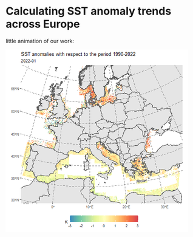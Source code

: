 # Calculating SST anomaly trends across Europe

little animation of our work:

![me](https://github.com/Siedrid/SST/blob/master/Graphs/SST_2022.gif)
